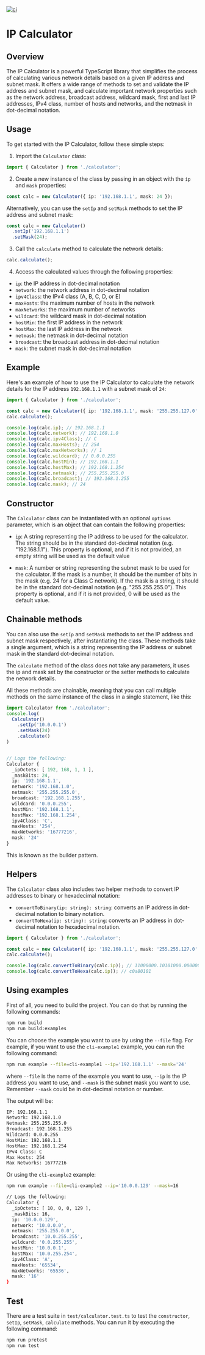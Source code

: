 [![ci](https://github.com/riseup/ip-calculator/actions/workflows/ci.yml/badge.svg)](https://github.com/riseup/ip-calculator/actions/workflows/ci.yml)

IP Calculator
=============

Overview
--------

The IP Calculator is a powerful TypeScript library that simplifies the process of calculating various network details based on a given IP address and subnet mask. It offers a wide range of methods to set and validate the IP address and subnet mask, and calculate important network properties such as the network address, broadcast address, wildcard mask, first and last IP addresses, IPv4 class, number of hosts and networks, and the netmask in dot-decimal notation.

Usage
-----

To get started with the IP Calculator, follow these simple steps:

1. Import the `Calculator` class:
```typescript
import { Calculator } from './calculator';
```
2. Create a new instance of the class by passing in an object with the `ip` and `mask` properties:
```typescript
const calc = new Calculator({ ip: '192.168.1.1', mask: 24 });
```
Alternatively, you can use the `setIp` and `setMask` methods to set the IP address and subnet mask:
```typescript
const calc = new Calculator()
  .setIp('192.168.1.1')
  .setMask(24);
```
3. Call the `calculate` method to calculate the network details:
```typescript
calc.calculate();
```
4. Access the calculated values through the following properties:

* `ip`: the IP address in dot-decimal notation
* `network`: the network address in dot-decimal notation
* `ipv4Class`: the IPv4 class (A, B, C, D, or E)
* `maxHosts`: the maximum number of hosts in the network
* `maxNetworks`: the maximum number of networks
* `wildcard`: the wildcard mask in dot-decimal notation
* `hostMin`: the first IP address in the network
* `hostMax`: the last IP address in the network
* `netmask`: the netmask in dot-decimal notation
* `broadcast`: the broadcast address in dot-decimal notation
* `mask`: the subnet mask in dot-decimal notation



Example
-------

Here's an example of how to use the IP Calculator to calculate the network details for the IP address `192.168.1.1` with a subnet mask of `24`:
```typescript
import { Calculator } from './calculator';

const calc = new Calculator({ ip: '192.168.1.1', mask: '255.255.127.0' });
calc.calculate();

console.log(calc.ip); // 192.168.1.1
console.log(calc.network); // 192.168.1.0
console.log(calc.ipv4Class); // C
console.log(calc.maxHosts); // 254
console.log(calc.maxNetworks); // 1
console.log(calc.wildcard); // 0.0.0.255
console.log(calc.hostMin); // 192.168.1.1
console.log(calc.hostMax); // 192.168.1.254
console.log(calc.netmask); // 255.255.255.0
console.log(calc.broadcast); // 192.168.1.255
console.log(calc.mask); // 24
```

Constructor
-----------

The `Calculator` class can be instantiated with an optional `options` parameter, which is an object that can contain the following properties:

* `ip`: A string representing the IP address to be used for the calculator. The string should be in the standard dot-decimal notation (e.g. "192.168.1.1"). This property is optional, and if it is not provided, an empty string will be used as the default value

* `mask`: A number or string representing the subnet mask to be used for the calculator. If the mask is a number, it should be the number of bits in the mask (e.g. 24 for a Class C network). If the mask is a string, it should be in the standard dot-decimal notation (e.g. "255.255.255.0"). This property is optional, and if it is not provided, 0 will be used as the default value.

Chainable methods
-----------------

You can also use the `setIp` and `setMask` methods to set the IP address and subnet mask respectively, after instantiating the class. These methods take a single argument, which is a string representing the IP address or subnet mask in the standard dot-decimal notation.

The `calculate` method of the class does not take any parameters, it uses the ip and mask set by the constructor or the setter methods to calculate the network details.

All these methods are chainable, meaning that you can call multiple methods on the same instance of the class in a single statement, like this:
```typescript
import Calculator from './calculator';
console.log(
  Calculator()
    .setIp('10.0.0.1')
    .setMask(24)
    .calculate()
)


// Logs the following:
Calculator {
  _ipOctets: [ 192, 168, 1, 1 ],
  _maskBits: 24,
  ip: '192.168.1.1',
  network: '192.168.1.0',
  netmask: '255.255.255.0',
  broadcast: '192.168.1.255',
  wildcard: '0.0.0.255',
  hostMin: '192.168.1.1',
  hostMax: '192.168.1.254',
  ipv4Class: 'C',
  maxHosts: '254',
  maxNetworks: '16777216',
  mask: '24'
}
```
This is known as the builder pattern.

Helpers
-------

The `Calculator` class also includes two helper methods to convert IP addresses to binary or hexadecimal notation:

* `convertToBinary(ip: string): string`: converts an IP address in dot-decimal notation to binary notation.
* `convertToHexa(ip: string): string`: converts an IP address in dot-decimal notation to hexadecimal notation.


```typescript
import { Calculator } from './calculator';

const calc = new Calculator({ ip: '192.168.1.1', mask: '255.255.127.0' });
calc.calculate();

console.log(calc.convertToBinary(calc.ip)); // 11000000.10101000.00000001.00000001
console.log(calc.convertToHexa(calc.ip)); // c0a80101
```

Using examples
--------------

First of all, you need to build the project. You can do that by running the following commands:
```bash
npm run build
npm run build:examples
```

You can choose the example you want to use by using the `--file` flag. For example, if you want to use the `cli-example1` example, you can run the following command:
```bash
npm run example --file=cli-example1 --ip='192.168.1.1' --mask='24'
```
where `--file` is the name of the example you want to use, `--ip` is the IP address you want to use, and `--mask` is the subnet mask you want to use. Remember `--mask` could be in dot-decimal notation or number.

The output will be:
```bash
IP: 192.168.1.1
Network: 192.168.1.0
Netmask: 255.255.255.0
Broadcast: 192.168.1.255
Wildcard: 0.0.0.255
HostMin: 192.168.1.1
HostMax: 192.168.1.254
IPv4 Class: C
Max Hosts: 254
Max Networks: 16777216
```
Or using the `cli-example2` example:
```bash
npm run example --file=cli-example2 --ip='10.0.0.129' --mask=16

// Logs the following:
Calculator {
  _ipOctets: [ 10, 0, 0, 129 ],
  _maskBits: 16,
  ip: '10.0.0.129',
  network: '10.0.0.0',
  netmask: '255.255.0.0',
  broadcast: '10.0.255.255',
  wildcard: '0.0.255.255',
  hostMin: '10.0.0.1',
  hostMax: '10.0.255.254',
  ipv4Class: 'A',
  maxHosts: '65534',
  maxNetworks: '65536',
  mask: '16'
}
```

Test
----

There are a test suite in `test/calculator.test.ts` to test the `constructor`, `setIp`, `setMask`, `calculate` methods. You can run it by executing the following command:

```bash
npm run pretest
npm run test
```
